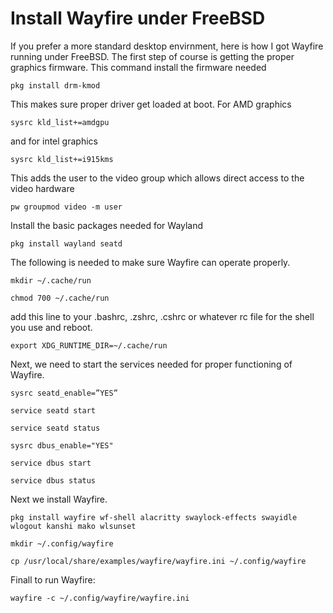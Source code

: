 # Install Wayfire under FreeBSD

If you prefer a more standard desktop envirnment, here is how I got Wayfire running under FreeBSD. The first step of course is getting the proper graphics firmware.
This command install the firmware needed

    pkg install drm-kmod

This makes sure proper driver get loaded at boot. For AMD graphics

    sysrc kld_list+=amdgpu

and for intel graphics

    sysrc kld_list+=i915kms

This adds the user to the video group which allows direct access to the video hardware

    pw groupmod video -m user


Install the basic packages needed for Wayland

    pkg install wayland seatd

The following is needed to make sure Wayfire can operate properly.

    mkdir ~/.cache/run

    chmod 700 ~/.cache/run

add this line to your .bashrc, .zshrc, .cshrc or whatever rc file for the shell you use and reboot.

    export XDG_RUNTIME_DIR=~/.cache/run

Next, we need to start the services needed for proper functioning of Wayfire.

    sysrc seatd_enable=”YES”

    service seatd start

    service seatd status

    sysrc dbus_enable="YES"

    service dbus start

    service dbus status

Next we install Wayfire.

    pkg install wayfire wf-shell alacritty swaylock-effects swayidle wlogout kanshi mako wlsunset

    mkdir ~/.config/wayfire

    cp /usr/local/share/examples/wayfire/wayfire.ini ~/.config/wayfire

Finall to run Wayfire:

    wayfire -c ~/.config/wayfire/wayfire.ini
